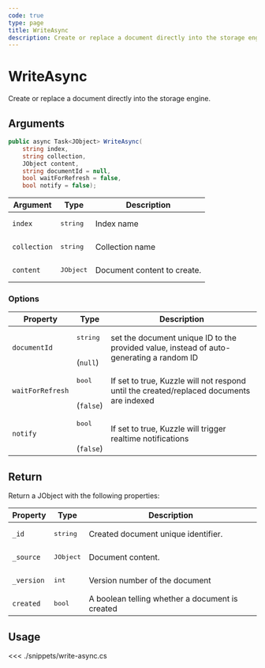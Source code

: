 ```yaml
---
code: true
type: page
title: WriteAsync
description: Create or replace a document directly into the storage engine.
---
```


# WriteAsync

Create or replace a document directly into the storage engine.

## Arguments

```csharp
public async Task<JObject> WriteAsync(
    string index,
    string collection,
    JObject content,
    string documentId = null,
    bool waitForRefresh = false,
    bool notify = false);
```

| Argument     | Type               | Description                 |
|--------------|--------------------|-----------------------------|
| `index`      | <pre>string</pre>  | Index name                  |
| `collection` | <pre>string</pre>  | Collection name             |
| `content`    | <pre>JObject</pre> | Document content to create. |

### Options

| Property         | Type                          | Description                                                                              |
|------------------|-------------------------------|------------------------------------------------------------------------------------------|
| `documentId`     | <pre>string</pre><br>(`null`) | set the document unique ID to the provided value, instead of auto-generating a random ID |
| `waitForRefresh` | <pre>bool</pre><br>(`false`)  | If set to true, Kuzzle will not respond until the created/replaced documents are indexed |
| `notify`         | <pre>bool</pre><br>(`false`)  | If set to true, Kuzzle will trigger realtime notifications                               |

## Return

Return a JObject with the following properties:

| Property   | Type               | Description                                     |
|------------|--------------------|-------------------------------------------------|
| `_id`      | <pre>string</pre>  | Created document unique identifier.             |
| `_source`  | <pre>JObject</pre> | Document content.                               |
| `_version` | <pre>int</pre>     | Version number of the document                  |
| `created`  | <pre>bool</pre>    | A boolean telling whether a document is created |

## Usage

<<< ./snippets/write-async.cs
